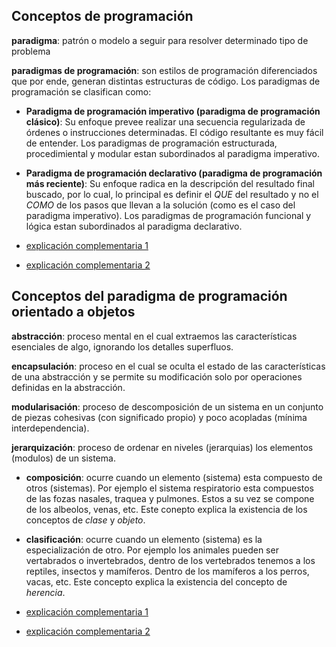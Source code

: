 ## Conceptos de programación

**paradigma**: patrón o modelo a seguir para resolver determinado tipo de problema

**paradigmas de programación**: son estilos de programación diferenciados que por ende, generan distintas estructuras de código. Los paradigmas de programación se clasifican como: 
  - **Paradigma de programación imperativo (paradigma de programación clásico)**: Su enfoque prevee realizar una secuencia regularizada de órdenes o instrucciones determinadas. El código resultante es muy fácil de entender. Los paradigmas de programación estructurada, procedimiental y modular estan subordinados al paradigma imperativo.
  - **Paradigma de programación declarativo (paradigma de programación más reciente)**: Su enfoque radica en la descripción del resultado final buscado, por lo cual, lo principal es definir el *QUE* del resultado y no el *COMO* de los pasos que llevan a la solución (como es el caso del paradigma imperativo). Los paradigmas de programación funcional y lógica estan subordinados al paradigma declarativo.

- [explicación complementaria 1](https://medium.com/@Loopa/paradigmas-de-programaci%C3%B3n-programaci%C3%B3n-imperativa-y-programaci%C3%B3n-declarativa-4c4a4182fd87)
- [explicación complementaria 2](https://www.ionos.es/digitalguide/paginas-web/desarrollo-web/paradigmas-de-programacion/)

## Conceptos del paradigma de programación orientado a objetos

**abstracción**: proceso mental en el cual extraemos las características esenciales de algo, ignorando los detalles superfluos.

**encapsulación**: proceso en el cual se oculta el estado de las características de una abstracción y se permite su modificación solo por operaciones definidas en la abstracción. 

**modularisación**: proceso de descomposición de un sistema en un conjunto de piezas cohesivas (con significado propio) y poco  acopladas (mínima interdependencia). 

**jerarquización**: proceso de ordenar en niveles (jerarquias) los elementos (modulos) de un sistema.
  - **composición**: ocurre cuando un elemento (sistema) esta compuesto de otros (sistemas). Por ejemplo el sistema respiratorio esta compuestos de las fozas nasales, traquea y pulmones. Estos a su vez se compone de los albeolos, venas, etc. Este conepto explica la existencia de los conceptos de *clase* y *objeto*. 
  - **clasificación**: ocurre cuando un elemento (sistema) es la especialización de otro. Por ejemplo los animales pueden ser vertabrados o invertebrados,  dentro de los vertebrados tenemos a los reptiles, insectos y mamíferos. Dentro de los mamíferos a los perros, vacas, etc. Este concepto explica la existencia del concepto de *herencia*.

- [explicación complementaria 1](https://desarrolloweb.com/manuales/teoria-programacion-orientada-objetos.html)
- [explicación complementaria 2](https://www.youtube.com/watch?v=jQx8z1eNMXE)
